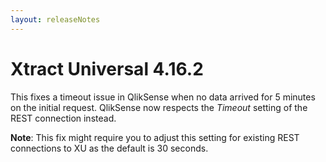 ```yaml
---
layout: releaseNotes
---
```


# Xtract Universal 4.16.2

This fixes a timeout issue in QlikSense when no data arrived for 5 minutes on the initial request. QlikSense now respects the *Timeout* setting of the REST connection instead.

**Note**: This fix might require you to adjust this setting for existing REST connections to XU as the default is 30 seconds. 